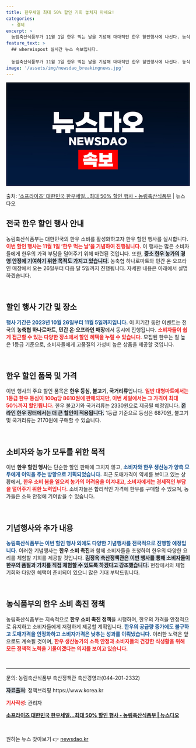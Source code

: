 ```yaml
---
title: 한우세일 최대 50% 할인 기회 놓치지 마세요!
categories:
  - 경제
excerpt: >
  농림축산식품부가 11월 1일 한우 먹는 날을 기념해 대대적인 한우 할인행사에 나선다. 농식품부는 26일부터 …
feature_text: >
  ## whereispost 실시간 뉴스 속보입니다.

  농림축산식품부가 11월 1일 한우 먹는 날을 기념해 대대적인 한우 할인행사에 나선다. 농식품부는 26일부터 …
image: '/assets/img/newsdao_breakingnews.jpg'
---
```


![뉴스다오 속보](/assets/img/newsdao_breakingnews.jpg)

<p>출처: <a href="https://newsdao.kr/2287" rel="dofollow">‘소프라이즈’ 대한민국 한우세일…최대 50% 할인 행사 - 농림축산식품부</a> | 뉴스다오</p>

<h2 data-ke-size="size26">전국 한우 할인 행사 안내</h2>

<p data-ke-size="size16">농림축산식품부는 대한민국의 한우 소비를 활성화하고자 한우 할인 행사를 실시합니다. <b><span style="color: #ee2323;">이번 할인 행사는 11월 1일 ‘한우 먹는 날’을 기념하여 진행됩니다.</span></b> 이 행사는 많은 소비자들에게 한우의 가격 부담을 덜어주기 위해 마련된 것입니다. 또한, <b><span style="background-color: #21538527;">중소 한우 농가의 경영 안정에 기여하기 위한 목적도 가지고 있습니다.</span></b> 농축협 하나로마트와 민간 온·오프라인 매장에서 오는 26일부터 다음 달 5일까지 진행됩니다. 자세한 내용은 아래에서 설명하겠습니다.</p>

<p data-ke-size="size16">&nbsp;</p>

<h2 data-ke-size="size26">할인 행사 기간 및 장소</h2>

<p data-ke-size="size16"><b><span style="color: #1a5490;">행사 기간은 2023년 10월 26일부터 11월 5일까지입니다.</span></b> 이 지기간 동안 이벤트는 전국의 <b>농축협 하나로마트</b>, <b>민간 온·오프라인 매장</b>에서 동시에 진행됩니다. <b><span style="color: #ee2323;">소비자들이 쉽게 접근할 수 있는 다양한 장소에서 할인 혜택을 누릴 수 있습니다.</span></b> 모집된 한우는 질 높은 1등급 기준으로, 소비자들에게 고품질의 가성비 높은 상품을 제공할 것입니다.</p>

<p data-ke-size="size16">&nbsp;</p>

<h2 data-ke-size="size26">한우 할인 품목 및 가격</h2>

<p data-ke-size="size16">이번 행사의 주요 할인 품목은 <b>한우 등심, 불고기, 국거리류</b>입니다. <b><span style="color: #ee2323;">일반 대형마트에서는 1등급 한우 등심이 100g당 8610원에 판매되지만, 이번 세일에서는 그 가격이 최대 50%까지 할인됩니다.</span></b> 한우 불고기와 국거리류는 2330원으로 제공될 예정입니다. <b><span style="background-color: #21538527;">온라인 한우 장터에서는 더 큰 할인이 적용됩니다.</span></b> 1등급 기준으로 등심은 6870원, 불고기 및 국거리류는 2170원에 구매할 수 있습니다.</p>

<p data-ke-size="size16">&nbsp;</p>

<h2 data-ke-size="size26">소비자와 농가 모두를 위한 목적</h2>

<p data-ke-size="size16">이번 <b>한우 할인 행사</b>는 단순한 할인 판매에 그치지 않고, <b><span style="color: #1a5490;">소비자와 한우 생산농가 양측 모두에게 이익을 주는 방향으로 기획되었습니다.</span></b> 최근 도매가격이 약세를 보이고 있는 상황에서, <b><span style="color: #ee2323;">한우 소비 붐을 일으켜 농가의 어려움을 이겨내고, 소비자에게는 경제적인 부담을 덜어주기 위한 노력입니다.</span></b> 소비자들은 합리적인 가격에 한우를 구매할 수 있으며, 농가들은 소득 안정에 기여받을 수 있습니다.</p>

<p data-ke-size="size16">&nbsp;</p>

<h2 data-ke-size="size26">기념행사와 추가 내용</h2>

<p data-ke-size="size16"><b><span style="color: #1a5490;">농림축산식품부는 이번 할인 행사 외에도 다양한 기념행사를 전국적으로 진행할 예정입니다.</span></b> 이러한 기념행사는 <b>한우 소비 촉진</b>과 함께 소비자들을 초청하여 한우의 다양한 요리를 체험할 기회를 제공할 것입니다. <b><span style="background-color: #21538527;">김정욱 축산정책관은 이번 행사를 통해 소비자들이 한우의 품질과 가치를 직접 체험할 수 있도록 하겠다고 강조했습니다.</span></b> 현장에서의 체험 기회와 다양한 혜택이 준비되어 있으니 많은 기대 부탁드립니다.</p>

<p data-ke-size="size16">&nbsp;</p>

<h2 data-ke-size="size26">농식품부의 한우 소비 촉진 정책</h2>

<p data-ke-size="size16">농림축산식품부는 지속적으로 <b>한우 소비 촉진 정책</b>을 시행하며, 한우의 가격을 안정적으로 유지하고 소비자들에게 저렴하게 제공할 계획입니다. <b><span style="color: #1a5490;">한우의 공급량 증가에도 불구하고 도매가격을 안정화하고 소비자가격은 낮추는 성과를 이뤄냈습니다.</span></b> 이러한 노력은 앞으로도 계속될 것이며, <b><span style="color: #ee2323;">한우 생산농가의 소득 안정과 소비자들의 건강한 식생활을 위해 모든 정책적 노력을 기울이겠다는 의지를 보이고 있습니다.</span></b></p>

<p data-ke-size="size16">&nbsp;</p>

<hr>

<p data-ke-size="size16">문의: 농림축산식품부 축산정책관 축산경영과(044-201-2332) </p>
<p data-ke-size="size16"><b><span style="background-color: #21538527;">자료출처</span></b>: 정책브리핑 https://www.korea.kr</p>
<p data-ke-size="size16"><b><span style="color: #ee2323;">기사작성</span></b>: 관리자</p>
<p data-ke-size="size16"><b><a href="https://newsdao.kr/2287">소프라이즈 대한민국 한우세일…최대 50% 할인 행사 - 농림축산식품부 | 뉴스다오</a></b></p>
<p data-ke-size="size16">&nbsp;</p> 

원하는 뉴스 찾아보기 👉 <a href="https://newsdao.kr" rel="dofollow">newsdao.kr</a>


